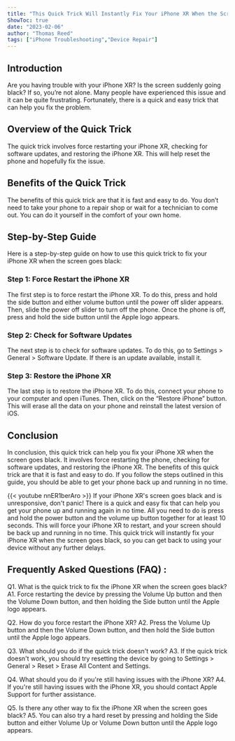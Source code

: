 ```yaml
---
title: "This Quick Trick Will Instantly Fix Your iPhone XR When the Screen Goes Black!"
ShowToc: true 
date: "2023-02-06"
author: "Thomas Reed" 
tags: ["iPhone Troubleshooting","Device Repair"]
---
```

## Introduction 

Are you having trouble with your iPhone XR? Is the screen suddenly going black? If so, you’re not alone. Many people have experienced this issue and it can be quite frustrating. Fortunately, there is a quick and easy trick that can help you fix the problem. 

## Overview of the Quick Trick 

The quick trick involves force restarting your iPhone XR, checking for software updates, and restoring the iPhone XR. This will help reset the phone and hopefully fix the issue. 

## Benefits of the Quick Trick 

The benefits of this quick trick are that it is fast and easy to do. You don’t need to take your phone to a repair shop or wait for a technician to come out. You can do it yourself in the comfort of your own home. 

## Step-by-Step Guide 

Here is a step-by-step guide on how to use this quick trick to fix your iPhone XR when the screen goes black: 

### Step 1: Force Restart the iPhone XR 

The first step is to force restart the iPhone XR. To do this, press and hold the side button and either volume button until the power off slider appears. Then, slide the power off slider to turn off the phone. Once the phone is off, press and hold the side button until the Apple logo appears. 

### Step 2: Check for Software Updates 

The next step is to check for software updates. To do this, go to Settings > General > Software Update. If there is an update available, install it. 

### Step 3: Restore the iPhone XR 

The last step is to restore the iPhone XR. To do this, connect your phone to your computer and open iTunes. Then, click on the “Restore iPhone” button. This will erase all the data on your phone and reinstall the latest version of iOS. 

## Conclusion

In conclusion, this quick trick can help you fix your iPhone XR when the screen goes black. It involves force restarting the phone, checking for software updates, and restoring the iPhone XR. The benefits of this quick trick are that it is fast and easy to do. If you follow the steps outlined in this guide, you should be able to get your phone back up and running in no time.

{{< youtube nnER1berAro >}} 
If your iPhone XR's screen goes black and is unresponsive, don't panic! There is a quick and easy fix that can help you get your phone up and running again in no time. All you need to do is press and hold the power button and the volume up button together for at least 10 seconds. This will force your iPhone XR to restart, and your screen should be back up and running in no time. This quick trick will instantly fix your iPhone XR when the screen goes black, so you can get back to using your device without any further delays.

## Frequently Asked Questions (FAQ) :
Q1. What is the quick trick to fix the iPhone XR when the screen goes black?
A1. Force restarting the device by pressing the Volume Up button and then the Volume Down button, and then holding the Side button until the Apple logo appears.

Q2. How do you force restart the iPhone XR?
A2. Press the Volume Up button and then the Volume Down button, and then hold the Side button until the Apple logo appears.

Q3. What should you do if the quick trick doesn't work?
A3. If the quick trick doesn't work, you should try resetting the device by going to Settings > General > Reset > Erase All Content and Settings.

Q4. What should you do if you're still having issues with the iPhone XR?
A4. If you're still having issues with the iPhone XR, you should contact Apple Support for further assistance.

Q5. Is there any other way to fix the iPhone XR when the screen goes black?
A5. You can also try a hard reset by pressing and holding the Side button and either Volume Up or Volume Down button until the Apple logo appears.


